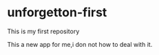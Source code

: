 # unforgetton-first
This is my first repository

This a new app for me,i don not how to deal with it.
